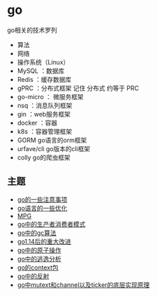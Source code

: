 # go
go相关的技术罗列
- 算法
- 网络
- 操作系统（Linux）
- MySQL ：数据库
- Redis ：缓存数据库
- gPRC ：分布式框架 记住 分布式 约等于 PRC
- go-micro ： 微服务框架
- nsq ：消息队列框架
- gin ：web服务框架
- docker ：容器
- k8s ：容器管理框架
- GORM go语言的orm框架
- urfave/cli go版本的cli框架
- colly go的爬虫框架
## 主题

- [go的一些注意事项](./1)
- [go语言的一些优化](./2)
- [MPG](./3)
- [go中的生产者消费者模式](./4)
- [go中的gc算法](./5)
- [go1.14后的重大改进](./6)
- [go中的原子操作](./7)
- [go中的逃逸分析](./8)
- [go的context包](./9)
- [go中的反射](./10)
- [go中mutext和channel以及ticker的底层实现原理](./go中mutext和channel以及ticker的底层实现原理.md)
